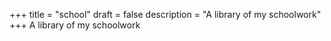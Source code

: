 +++
title = "school"
draft = false
description = "A library of my schoolwork"
+++
A library of my schoolwork